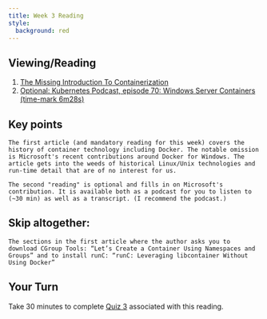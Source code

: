 ```yaml
---
title: Week 3 Reading
style:
  background: red
---
```


## Viewing/Reading

1. [The Missing Introduction To Containerization](https://medium.com/faun/the-missing-introduction-to-containerization-de1fbb73efc5)
2. [Optional: Kubernetes Podcast, episode 70: Windows Server Containers (time-mark 6m28s)](https://kubernetespodcast.com/episode/070-windows-server-containers/)

## Key points


    The first article (and mandatory reading for this week) covers the history of container technology including Docker. The notable omission is Microsoft's recent contributions around Docker for Windows. The article gets into the weeds of historical Linux/Unix technologies and run-time detail that are of no interest for us.

    The second "reading" is optional and fills in on Microsoft's contribution. It is available both as a podcast for you to listen to (~30 min) as well as a transcript. (I recommend the podcast.)


## Skip altogether:

    The sections in the first article where the author asks you to download CGroup Tools: “Let’s Create a Container Using Namespaces and Groups” and to install runC: “runC: Leveraging libcontainer Without Using Docker”


## Your Turn

   Take 30 minutes to complete [Quiz 3](https://canvas.sfu.ca/courses/67084/quizzes/) associated with this reading. 
